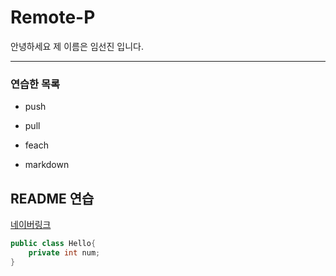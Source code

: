 # Remote-P

안녕하세요 제 이름은 임선진 입니다. 

---
### 연습한 목록 
+ push 
- pull
* feach
+ markdown


## README 연습 
[네이버링크](https://www.naver.com)

```java
public class Hello{
    private int num;
}
```
